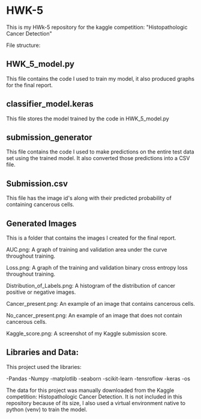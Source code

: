 # HWK-5

This is my HWk-5 repository for the kaggle competition: "Histopathologic Cancer Detection"

File structure:

## HWK_5_model.py

This file contains the code I used to train my model, it also produced graphs for the final report.

## classifier_model.keras

This file stores the model trained by the code in HWK_5_model.py

## submission_generator

This file contains the code I used to make predictions on the entire test data set using the trained model. It also converted those predictions into a CSV file.

## Submission.csv

This file has the image id's along with their predicted probability of containing cancerous cells.

## Generated Images 

This is a folder that contains the images I created for the final report.

AUC.png: A graph of training and validation area under the curve throughout training.

Loss.png: A graph of the training and validation binary cross entropy loss throughout training.

Distribution_of_Labels.png: A histogram of the distribution of cancer positive or negative images.

Cancer_present.png: An example of an image that contains cancerous cells.

No_cancer_present.png: An example of an image that does not contain cancerous cells. 

Kaggle_score.png: A screenshot of my Kaggle submission score. 

## Libraries and Data:

This project used the libraries:

-Pandas
-Numpy
-matplotlib
-seaborn
-scikit-learn
-tensroflow
-keras
-os

The data for this project was manually downloaded from the Kaggle competition: Histopathologic Cancer Detection. 
It is not included in this repository because of its size, I also used a virtual environment native
to python (venv) to train the model.


